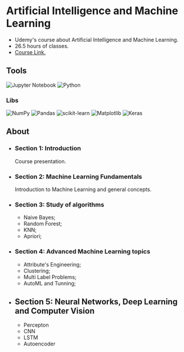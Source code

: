 # Artificial Intelligence and Machine Learning
* Udemy's course about Artificial Intelligence and Machine Learning.</br>
* 26.5 hours of classes.</br>
* [Course Link.](https://www.udemy.com/course/inteligencia-artificial-e-machine-learning/?couponCode=ST11MT91624A)
## Tools
![Jupyter Notebook](https://img.shields.io/badge/jupyter-%23FA0F00.svg?style=for-the-badge&logo=jupyter&logoColor=white) ![Python](https://img.shields.io/badge/python-3670A0?style=for-the-badge&logo=python&logoColor=ffdd54)
### Libs
![NumPy](https://img.shields.io/badge/numpy-%23013243.svg?style=for-the-badge&logo=numpy&logoColor=white) ![Pandas](https://img.shields.io/badge/pandas-%23150458.svg?style=for-the-badge&logo=pandas&logoColor=white) ![scikit-learn](https://img.shields.io/badge/scikit--learn-%23F7931E.svg?style=for-the-badge&logo=scikit-learn&logoColor=white) ![Matplotlib](https://img.shields.io/badge/Matplotlib-%23ffffff.svg?style=for-the-badge&logo=Matplotlib&logoColor=black) ![Keras](https://img.shields.io/badge/Keras-%23D00000.svg?style=for-the-badge&logo=Keras&logoColor=white)
## About
* ### Section 1: Introduction
  Course presentation.
* ### Section 2: Machine Learning Fundamentals
  Introduction to Machine Learning and general concepts.
* ### Section 3: Study of algorithms
  * Naive Bayes;
  * Random Forest;
  * KNN;
  * Apriori;
* ### Section 4: Advanced Machine Learning topics
  * Attribute's Engineering;
  * Clustering;
  * Multi Label Problems;
  * AutoML and Tunning;
* ## Section 5: Neural Networks, Deep Learning and Computer Vision
  * Percepton
  * CNN
  * LSTM
  * Autoencoder
